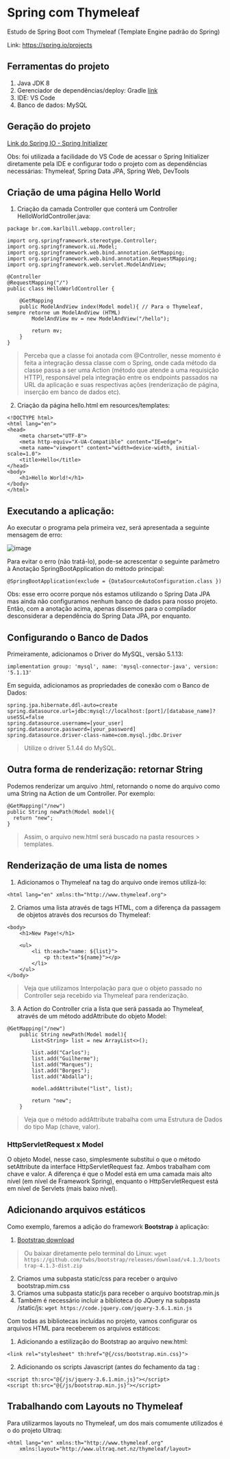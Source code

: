 # Spring com Thymeleaf
Estudo de Spring Boot com Thymeleaf (Template Engine padrão do Spring)

Link: https://spring.io/projects

## Ferramentas do projeto 
1. Java JDK 8
2. Gerenciador de dependências/deploy: Gradle [link](https://gradle.org) 
3. IDE: VS Code
4. Banco de dados: MySQL

## Geração do projeto
[Link do Spring IO - Spring Initializer](https://www.start.spring.io)

Obs: foi utilizada a facilidade do VS Code de acessar o Spring Initializer diretamente pela IDE e configurar todo o projeto com as dependências necessárias: Thymeleaf, Spring Data JPA, Spring Web, DevTools

## Criação de uma página Hello World
1. Criação da camada Controller que conterá um Controller HelloWorldController.java:
```
package br.com.karlbill.webapp.controller;

import org.springframework.stereotype.Controller;
import org.springframework.ui.Model;
import org.springframework.web.bind.annotation.GetMapping;
import org.springframework.web.bind.annotation.RequestMapping;
import org.springframework.web.servlet.ModelAndView;

@Controller
@RequestMapping("/")
public class HelloWorldController {
    
    @GetMapping
    public ModelAndView index(Model model){ // Para o Thymeleaf, sempre retorne um ModelAndView (HTML)
        ModelAndView mv = new ModelAndView("/hello");
        
        return mv;
    }
}
```
> Perceba que a classe foi anotada com @Controller, nesse momento é feita a integração dessa classe com o Spring, onde cada método da classe passa a ser uma Action (método que atende a uma requisição HTTP), responsável pela integração entre os endpoints passados na URL da aplicação e suas respectivas ações (renderização de página, inserção em banco de dados etc).

2. Criação da página hello.html em resources/templates:
```
<!DOCTYPE html>
<html lang="en">
<head>
    <meta charset="UTF-8">
    <meta http-equiv="X-UA-Compatible" content="IE=edge">
    <meta name="viewport" content="width=device-width, initial-scale=1.0">
    <title>Hello</title>
</head>
<body>
    <h1>Hello World!</h1>
</body>
</html>
```

## Executando a aplicação:
Ao executar o programa pela primeira vez, será apresentada a seguinte mensagem de erro:

![image](https://user-images.githubusercontent.com/39681960/204164115-b57db757-78c0-4fa3-9b2d-d049183998eb.png)

Para evitar o erro (não tratá-lo), pode-se acrescentar o seguinte parâmetro à Anotação SpringBootApplication do método principal:
```
@SpringBootApplication(exclude = {DataSourceAutoConfiguration.class })
```

Obs: esse erro ocorre porque nós estamos utilizando o Spring Data JPA mas ainda não configuramos nenhum banco de dados para nosso projeto. Então, com a anotação acima, apenas dissemos para o compilador desconsiderar a dependência do Spring Data JPA, por enquanto.

## Configurando o Banco de Dados
Primeiramente, adicionamos o Driver do MySQL, versão 5.1.13:
```
implementation group: 'mysql', name: 'mysql-connector-java', version: '5.1.13'
```

Em seguida, adicionamos as propriedades de conexão com o Banco de Dados:
```
spring.jpa.hibernate.ddl-auto=create
spring.datasource.url=jdbc:mysql://localhost:[port]/[database_name]?useSSL=false
spring.datasource.username=[your_user]
spring.datasource.password=[your_password]
spring.datasource.driver-class-name=com.mysql.jdbc.Driver
```
> Utilize o driver 5.1.44 do MySQL.

## Outra forma de renderização: retornar String
Podemos renderizar um arquivo .html, retornando o nome do arquivo como uma String na Action de um Controller. Por exemplo:
```
@GetMapping("/new")
public String newPath(Model model){
  return "new";
}
```
> Assim, o arquivo new.html será buscado na pasta resources > templates.

## Renderização de uma lista de nomes
1. Adicionamos o Thymeleaf na tag <html> do arquivo onde iremos utilizá-lo:
```
<html lang="en" xmlns:th="http://www.thymeleaf.org">
```
2. Criamos uma lista através de tags HTML, com a diferença da passagem de objetos através dos recursos do Thymeleaf:
```
<body>
    <h1>New Page!</h1>
    
    <ul>
        <li th:each="name: ${list}">
            <p th:text="${name}"></p>
        </li>
    </ul>
</body>
```
> Veja que utilizamos Interpolação para que o objeto passado no Controller seja recebido via Thymeleaf para renderização.

3. A Action do Controller cria a lista que será passada ao Thymeleaf, através de um método addAttribute do objeto Model:
```
@GetMapping("/new")
    public String newPath(Model model){
        List<String> list = new ArrayList<>();
        
        list.add("Carlos");
        list.add("Guilherme");
        list.add("Marques");
        list.add("Borges");
        list.add("Abdalla");
        
        model.addAttribute("list", list);
        
        return "new";
    }
```
> Veja que o método addAttribute trabalha com uma Estrutura de Dados do tipo Map (chave, valor).

### HttpServletRequest x Model
O objeto Model, nesse caso, simplesmente substitui o que o método setAttribute da interface HttpServletRequest faz. Ambos trabalham com chave e valor. A diferença é que o Model está em uma camada mais alto nível (em nível de Framework Spring), enquanto o HttpServletRequest está em nível de Servlets (mais baixo nível).

## Adicionando arquivos estáticos
Como exemplo, faremos a adição do framework **Bootstrap** à aplicação:
1. [Bootstrap download](https://getbootstrap.com/docs/4.1/getting-started/download/)
> Ou baixar diretamente pelo terminal do Linux: 
```wget https://github.com/twbs/bootstrap/releases/download/v4.1.3/bootstrap-4.1.3-dist.zip ```
2. Criamos uma subpasta static/css para receber o arquivo bootstrap.mim.css
3. Criamos uma subpasta static/js para receber o arquivo bootstrap.min.js
4. Também é necessário incluir a biblioteca do JQuery na subpasta /static/js: ``` wget https://code.jquery.com/jquery-3.6.1.min.js ```

Com todas as bibliotecas incluídas no projeto, vamos configurar os arquivos HTML para receberem os arquivos estáticos:
1. Adicionando a estilização do Bootstrap ao arquivo new.html:
```
<link rel="stylesheet" th:href="@{/css/bootstrap.min.css}">
```
2. Adicionando os scripts Javascript (antes do fechamento da tag </body>:
```
<script th:src="@{/js/jquery-3.6.1.min.js}"></script>
<script th:src="@{/js/bootstrap.min.js}"></script>
```

## Trabalhando com Layouts no Thymeleaf
Para utilizarmos layouts no Thymeleaf, um dos mais comumente utilizados é o do projeto Ultraq:
```
<html lang="en" xmlns:th="http://www.thymeleaf.org"
    xmlns:layout="http://www.ultraq.net.nz/thymeleaf/layout>
```
































